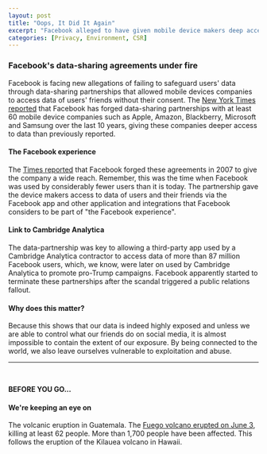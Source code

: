 ```yaml
---
layout: post
title: "Oops, It Did It Again"
excerpt: "Facebook alleged to have given mobile device makers deep access to users' data."
categories: [Privacy, Environment, CSR]
---
```


### Facebook's data-sharing agreements under fire

Facebook is facing new allegations of failing to safeguard users' data through data-sharing partnerships that allowed mobile devices companies to access data of users' friends without their consent. The <a href="https://www.nytimes.com/interactive/2018/06/03/technology/facebook-device-partners-users-friends-data.html?rref=collection%2Fsectioncollection%2Ftechnology&action=click&contentCollection=technology&region=rank&module=package&version=highlights&contentPlacement=1&pgtype=sectionfront" target="_blank">New York Times reported</a> that Facebook has forged data-sharing partnerships with at least 60 mobile device companies such as Apple, Amazon, Blackberry, Microsoft and Samsung over the last 10 years, giving these companies deeper access to data than previously reported.

#### The Facebook experience

The <a href="https://www.nytimes.com/2018/06/04/technology/facebook-device-partnerships.html" target="_blank">Times reported</a> that Facebook forged these agreements in 2007 to give the company a wide reach. Remember, this was the time when Facebook was used by considerably fewer users than it is today. The partnership gave the device makers access to data of users and their friends via the Facebook app and other application and integrations that Facebook considers to be part of "the Facebook experience".

#### Link to Cambridge Analytica

The data-partnership was key to allowing a third-party app used by a Cambridge Analytica contractor to access data of more than 87 million Facebook users, which, we know, were later on used by Cambridge Analytica to promote pro-Trump campaigns. Facebook apparently started to terminate these partnerships after the scandal triggered a public relations fallout.

#### Why does this matter?

Because this shows that our data is indeed highly exposed and unless we are able to control what our friends do on social media, it is almost impossible to contain the extent of our exposure. By being connected to the world, we also leave ourselves vulnerable to exploitation and abuse.

* * *
<br />

**BEFORE YOU GO...**

#### **We're keeping an eye on**

The volcanic eruption in Guatemala. The <a href="https://www.cnn.com/2018/06/04/americas/guatemala-fuego-volcano-erupts/index.html" target="_blank">Fuego volcano erupted on June 3</a>, killing at least 62 people. More than 1,700 people have been affected. This follows the eruption of the Kilauea volcano in Hawaii.
